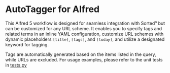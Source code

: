 # AutoTagger for Alfred

This Alfred 5 workflow is designed for seamless integration with Sorted³ but can be customized for any URL scheme. It enables you to specify tags and related terms in an inline YAML configuration, customize URL schemes with dynamic placeholders `[title]`, `[tags]`, and `[today]`, and utilize a designated keyword for tagging.

Tags are automatically generated based on the items listed in the query, while URLs are excluded. For usage examples, please refer to the unit tests in [tests.py](tests.py)